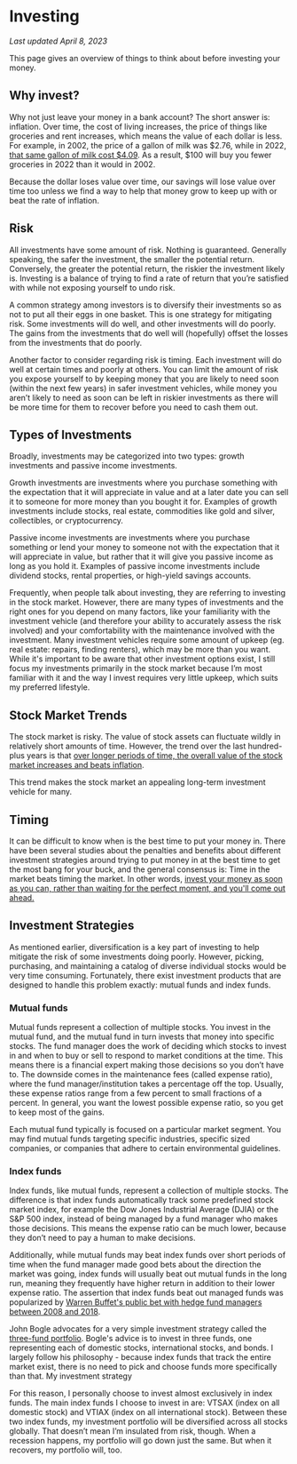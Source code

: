 # Investing
_Last updated April 8, 2023_

This page gives an overview of things to think about before investing your money.

## Why invest?
Why not just leave your money in a bank account? The short answer is: inflation. Over time, the cost of living increases, the price of things like groceries and rent increases, which means the value of each dollar is less. For example, in 2002, the price of a gallon of milk was $2.76, while in 2022, [that same gallon of milk cost $4.09](https://www.usinflationcalculator.com/inflation/milk-prices-adjusted-for-inflation/). As a result, $100 will buy you fewer groceries in 2022 than it would in 2002.

Because the dollar loses value over time, our savings will lose value over time too unless we find a way to help that money grow to keep up with or beat the rate of inflation.

## Risk
All investments have some amount of risk. Nothing is guaranteed. Generally speaking, the safer the investment, the smaller the potential return. Conversely, the greater the potential return, the riskier the investment likely is. Investing is a balance of trying to find a rate of return that you’re satisfied with while not exposing yourself to undo risk.

A common strategy among investors is to diversify their investments so as not to put all their eggs in one basket. This is one strategy for mitigating risk. Some investments will do well, and other investments will do poorly. The gains from the investments that do well will (hopefully) offset the losses from the investments that do poorly.

Another factor to consider regarding risk is timing. Each investment will do well at certain times and poorly at others. You can limit the amount of risk you expose yourself to by keeping money that you are likely to need soon (within the next few years) in safer investment vehicles, while money you aren’t likely to need as soon can be left in riskier investments as there will be more time for them to recover before you need to cash them out.

## Types of Investments
Broadly, investments may be categorized into two types: growth investments and passive income investments.

Growth investments are investments where you purchase something with the expectation that it will appreciate in value and at a later date you can sell it to someone for more money than you bought it for. Examples of growth investments include stocks, real estate, commodities like gold and silver, collectibles, or cryptocurrency.

Passive income investments are investments where you purchase something or lend your money to someone not with the expectation that it will appreciate in value, but rather that it will give you passive income as long as you hold it. Examples of passive income investments include dividend stocks, rental properties, or high-yield savings accounts.

Frequently, when people talk about investing, they are referring to investing in the stock market. However, there are many types of investments and the right ones for you depend on many factors, like your familiarity with the investment vehicle (and therefore your ability to accurately assess the risk involved) and your comfortability with the maintenance involved with the investment. Many investment vehicles require some amount of upkeep (eg. real estate: repairs, finding renters), which may be more than you want. While it's important to be aware that other investment options exist, I still focus my investments primarily in the stock market because I’m most familiar with it and the way I invest requires very little upkeep, which suits my preferred lifestyle.

## Stock Market Trends
The stock market is risky. The value of stock assets can fluctuate wildly in relatively short amounts of time. However, the trend over the last hundred-plus years is that [over longer periods of time, the overall value of the stock market increases and beats inflation](https://www.macrotrends.net/1319/dow-jones-100-year-historical-chart).

This trend makes the stock market an appealing long-term investment vehicle for many.

## Timing
It can be difficult to know when is the best time to put your money in. There have been several studies about the penalties and benefits about different investment strategies around trying to put money in at the best time to get the most bang for your buck, and the general consensus is: Time in the market beats timing the market. In other words, [invest your money as soon as you can, rather than waiting for the perfect moment, and you'll come out ahead.](https://www.schwab.com/learn/story/does-market-timing-work)

## Investment Strategies
As mentioned earlier, diversification is a key part of investing to help mitigate the risk of some investments doing poorly. However, picking, purchasing, and maintaining a catalog of diverse individual stocks would be very time consuming. Fortunately, there exist investment products that are designed to handle this problem exactly: mutual funds and index funds.

### Mutual funds
Mutual funds represent a collection of multiple stocks. You invest in the mutual fund, and the mutual fund in turn invests that money into specific stocks. The fund manager does the work of deciding which stocks to invest in and when to buy or sell to respond to market conditions at the time. This means there is a financial expert making those decisions so you don’t have to. The downside comes in the maintenance fees (called expense ratio), where the fund manager/institution takes a percentage off the top. Usually, these expense ratios range from a few percent to small fractions of a percent. In general, you want the lowest possible expense ratio, so you get to keep most of the gains.

Each mutual fund typically is focused on a particular market segment. You may find mutual funds targeting specific industries, specific sized companies, or companies that adhere to certain environmental guidelines.

### Index funds
Index funds, like mutual funds, represent a collection of multiple stocks. The difference is that index funds automatically track some predefined stock market index, for example the Dow Jones Industrial Average (DJIA) or the S&P 500 index, instead of being managed by a fund manager who makes those decisions. This means the expense ratio can be much lower, because they don’t need to pay a human to make decisions.

Additionally, while mutual funds may beat index funds over short periods of time when the fund manager made good bets about the direction the market was going, index funds will usually beat out mutual funds in the long run, meaning they frequently have higher return in addition to their lower expense ratio. The assertion that index funds beat out managed funds was popularized by [Warren Buffet's public bet with hedge fund managers between 2008 and 2018](https://www.investopedia.com/articles/investing/030916/buffetts-bet-hedge-funds-year-eight-brka-brkb.asp).

John Bogle advocates for a very simple investment strategy called the [three-fund portfolio](https://www.bogleheads.org/wiki/Three-fund_portfolio#Vanguard_funds). Bogle's advice is to invest in three funds, one representing each of domestic stocks, international stocks, and bonds. I largely follow his philosophy - because index funds that track the entire market exist, there is no need to pick and choose funds more specifically than that. My investment strategy 

For this reason, I personally choose to invest almost exclusively in index funds. The main index funds I choose to invest in are: VTSAX (index on all domestic stock) and VTIAX (index on all international stock). Between these two index funds, my investment portfolio will be diversified across all stocks globally. That doesn’t mean I’m insulated from risk, though. When a recession happens, my portfolio will go down just the same. But when it recovers, my portfolio will, too.
